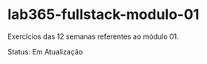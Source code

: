# lab365-fullstack-modulo-01

Exercícios das 12 semanas referentes ao módulo 01.



Status: Em Atualização
